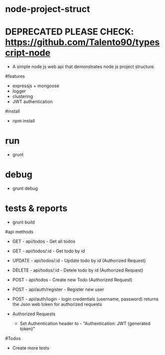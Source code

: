 # node-project-struct

# DEPRECATED PLEASE CHECK: https://github.com/Talento90/typescript-node

* A simple node js web api that demonstrates node js project structure.

#features
* expressjs + mongoose
* logger
* clustering
* JWT authentication

#install
* npm install

# run
* grunt

# debug
* grunt debug

# tests & reports
* grunt build 

#api methods

  * GET - api/todos - Get all todos
  * GET - api/todos/:id - Get todo by id
  * UPDATE - api/todos/:id - Update todo by id (Authorized Request)
  * DELETE - api/todos/:id - Detele todo by id (Authorized Request)
  * POST - api/todos - Create new Todo (Authorized Request)
  * POST - api/auth/register - Register new user
  * POST - api/auth/login - login credentials (username, password) returns the Json web token for authorized requests
  
* Authorized Requests
    * Set Authentication header to - "Authentication: JWT (generated token)"


#Todos
* Create more tests
